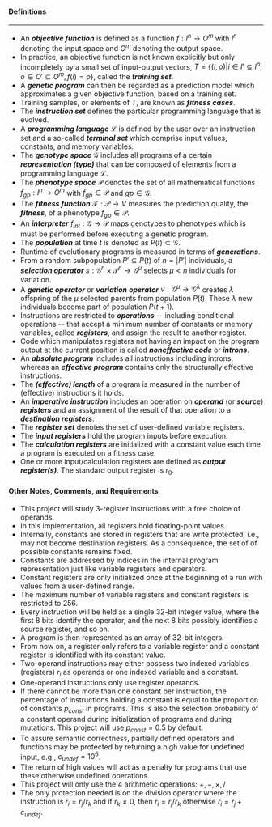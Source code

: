 
#### Definitions
---
- An ***objective function*** is defined as a function $f:I^{n}\rightarrow O^{m}$ with $I^{n}$ denoting the input space and $O^{m}$ denoting the output space.
- In practice, an objective function is not known explicitly but only incompletely by a small set of input-output vectors, $T=\{(i, o)| i\in I'\subseteq I^{n}, o\in O'\subseteq O^{m}, f(i)=o\}$, called the ***training set***.
- A ***genetic program*** can then be regarded as a prediction model which approximates a given objective function, based on a training set.
- Training samples, or elements of $T$, are known as ***fitness cases***. 
- The ***instruction set*** defines the particular programming language that is evolved.
- A ***programming language*** $\mathcal{L}$ is defined by the user over an instruction set and a so-called ***terminal set*** which comprise input values, constants, and memory variables.
- The ***genotype space*** $\mathcal{G}$ includes all programs of a certain ***representation (type)*** that can be composed of elements from a programming language $\mathcal{L}$. 
- The ***phenotype space*** $\mathcal{P}$ denotes the set of all mathematical functions $f_{gp}:I^{n}\rightarrow O^{m}$ with $f_{gp}\in\mathcal{P}$ and $gp\in\mathcal{G}$. 
- The ***fitness function*** $\mathcal{F}:\mathcal{P}\rightarrow V$ measures the prediction quality, the ***fitness***, of a phenotype $f_{gp}\in\mathcal{P}$.
- An ***interpreter*** $f_{int}:\mathcal{G}\rightarrow\mathcal{P}$ maps genotypes to phenotypes which is must be performed before executing a genetic program.
- The ***population*** at time $t$ is denoted as $P(t)\subset\mathcal{G}$. 
- Runtime of evolutionary programs is measured in terms of ***generations***. 
- From a random subpopulation $P'\subseteq P(t)$ of $n=|P'|$ individuals, a ***selection operator*** $s:\mathcal{G}^{n}\times\mathcal{P}^{n}\rightarrow\mathcal{G}^{\mu}$ selects $\mu<n$ individuals for variation.
- A ***genetic operator*** or ***variation operator*** $v:\mathcal{G}^{\mu}\rightarrow\mathcal{G}^{\lambda}$ creates $\lambda$ offspring of the $\mu$ selected parents from population $P(t)$. These $\lambda$ new individuals become part of population $P(t+1)$. 
- Instructions are restricted to ***operations*** -- including conditional operations -- that accept a minimum number of constants or memory variables, called ***registers***, and assign the result to another register.
- Code which manipulates registers not having an impact on the program output at the current position is called ***noneffective code*** or ***introns***. 
- An ***absolute program*** includes all instructions including introns, whereas an ***effective program*** contains only the structurally effective instructions.
- The ***(effective) length*** of a program is measured in the number of (effective) instructions it holds.
- An ***imperative instruction*** includes an operation on ***operand*** (or ***source***) ***registers*** and an assignment of the result of that operation to a ***destination registers***.
- The ***register set*** denotes the set of user-defined variable registers.
- The ***input registers*** hold the program inputs before execution.
- The ***calculation registers*** are initialized with a constant value each time a program is executed on a fitness case.
- One or more input/calculation registers are defined as ***output register(s)***. The standard output register is $r_0$.

#### Other Notes, Comments, and Requirements
- This project will study 3-register instructions with a free choice of operands.
- In this implementation, all registers hold floating-point values. 
- Internally, constants are stored in registers that are write protected, i.e., may not become destination registers. As a consequence, the set of of possible constants remains fixed. 
- Constants are addressed by indices in the internal program representation just like variable registers and operators. 
- Constant registers are only initialized once at the beginning of a run with values from a user-defined range.
- The maximum number of variable registers and constant registers is restricted to 256.
- Every instruction will be held as a single 32-bit integer value, where the first 8 bits identify the operator, and the next 8 bits possibly identifies a source register, and so on.
- A program is then represented as an array of 32-bit integers.
- From now on, a register only refers to a variable register and a constant register is identified with its constant value.
- Two-operand instructions may either possess two indexed variables (registers) $r_i$ as operands or one indexed variable and a constant.
- One-operand instructions only use register operands.
- If there cannot be more than one constant per instruction, the percentage of instructions holding a constant is equal to the proportion of constants $p_{const}$ in programs. This is also the selection probability of a constant operand during initialization of programs and during mutations. This project will use $p_{const}=0.5$ by default.
- To assure semantic correctness, partially defined operators and functions may be protected by returning a high value for undefined input, e.g., $c_{undef}=10^6$.
- The return of high values will act as a penalty for programs that use these otherwise undefined operations. 
- This project will only use the 4 arithmetic operations: $+, -, \times, /$
- The only protection needed is on the division operator where the instruction is $r_i = r_j / r_k$ and if $r_k\neq 0$, then $r_i = r_j/r_k$ otherwise $r_i = r_j + c_{undef}$.